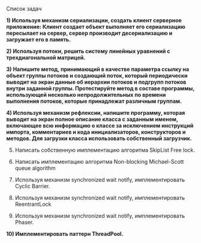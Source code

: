 Список задач

**1) Используя механизм сериализации, создать клиент серверное приложение: Клиент создает объект выполняет его сериализацию пересылает на сервер, сервер производит десериализацию и загружает его в память.**

 **2) Используя потоки, решить систему линейных уравнений с трехдиагональной матрицей.**

 **3) Напишите метод, принимающий в качестве параметра ссылку на объект группы потоков и создающий поток, который периодически выводит на экран данные об иерархии потоков и подгрупп потоков внутри заданной группы. Протестируйте метод в составе программы, использующей несколько непродолжительных по времени выполнения потоков, которые принадлежат различным группам.**

**4) Используя механизм рефлексии, напишите программу, которая выводит на экран полное описание класса с заданным именем, включающее всю информацию о классе за исключением инструкций импорта, комментариев и кода инициализаторов, конструкторов и методов. Для загрузки класса использовать собственный загрузчик.**

5) Написать собственную имплементацию алгоритма SkipList Free lock.

6) Написать имплементацию алгоритма Non-blocking Michael-Scott queue algorithm 
7) Используя механизм synchronized wait notify, имплементировать Cyclic Barrier.
8) Используя механизм synchronized wait notify, имплементировать ReentrantLock
9) Используя механизм synchronized wait notify, имплементировать Phaser.

**10) Имплементировать паттерн ThreadPool.**

